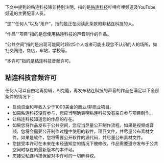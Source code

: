 下文中提到的粘连科技除非特别注明，指的是[粘连科技](https://space.bilibili.com/248582596)哔哩哔哩频道及YouTube频道的主要配音人员。

“您”“任何人”以及“用户”，指的是正在阅读此条款的非粘连科技的人。

“作品”“项目”指的是您使用粘连科技的声音制作的作品。

“公共空间”指的是出现可能同时超过5个人或者可能出现您不认识的人的场所，如社交网络，商店，车站，学校等。

“本许可”指的是粘连科技音频许可。
## 粘连科技音频许可
任何人可以自由地再剪辑，AI克隆，再发布粘连科技的声音的作品在满足以下全部条件的情况下：
- 启动资金和年收入少于1000美金的商业/非商业项目。
- 如果粘连科技没有参与，您应当明确表明粘连科技没有亲自参与项目制作。
- 让粘连科技知道您的作品的存在。
- 如果您将作品发布于公共空间，您应当尽量公开制作流程。如果是视频或音频，您将会需要公开制作过程中使用的软件，项目文件，并尽量公布素材文件。如果是软件，您将需要公开软件的源代码，并尽量公布素材文件。
- 您接受本许可在未来在未经通知您的情况下被修改，作品需要遵守发布于公共空间时存在的最新版本的本许可。
- 您接受粘连科技保留对本许可的一切解释权。
